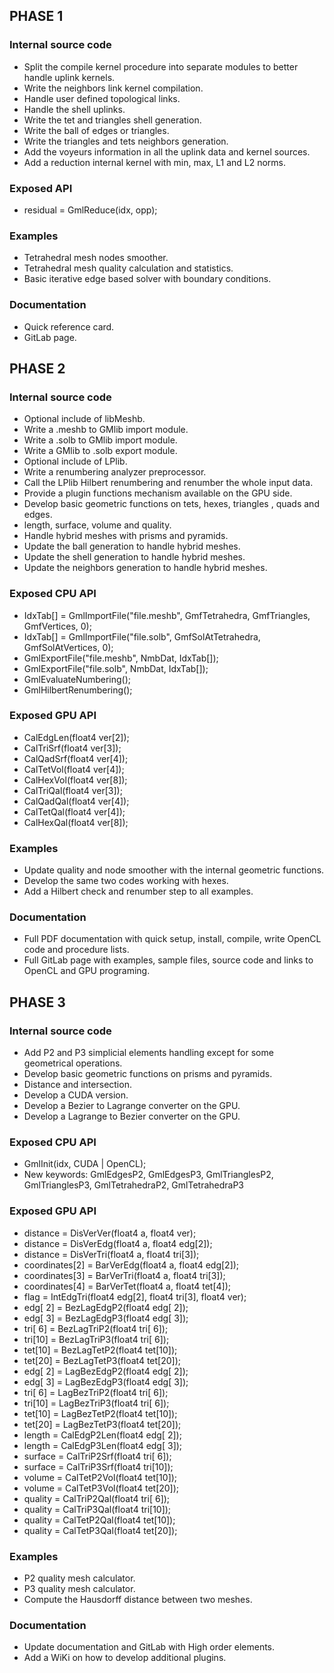 ## PHASE 1

### Internal source code

- Split the compile kernel procedure into separate modules to better handle uplink kernels.
- Write the neighbors link kernel compilation.
- Handle user defined topological links.
- Handle the shell uplinks.
- Write the tet and triangles shell generation.
- Write the ball of edges or triangles.
- Write the triangles and tets neighbors generation.
- Add the voyeurs information in all the uplink data and kernel sources.
- Add a reduction internal kernel with min, max, L1 and L2 norms.

### Exposed API

- residual = GmlReduce(idx, opp);

### Examples

- Tetrahedral mesh nodes smoother.
- Tetrahedral mesh quality calculation and statistics.
- Basic iterative edge based solver with boundary conditions.

### Documentation

- Quick reference card.
- GitLab page.



## PHASE 2

### Internal source code

- Optional include of libMeshb.
- Write a .meshb to GMlib import module.
- Write a .solb to GMlib import module.
- Write a GMlib to .solb export module.
- Optional include of LPlib.
- Write a renumbering analyzer preprocessor.
- Call the LPlib Hilbert renumbering and renumber the whole input data.
- Provide a plugin functions mechanism available on the GPU side.
- Develop basic geometric functions on tets, hexes, triangles , quads and edges.
- length, surface, volume and quality.
- Handle hybrid meshes with prisms and pyramids.
- Update the ball generation to handle hybrid meshes.
- Update the shell generation to handle hybrid meshes.
- Update the neighbors generation to handle hybrid meshes.

### Exposed CPU API

- IdxTab[] = GmlImportFile("file.meshb", GmfTetrahedra, GmfTriangles, GmfVertices, 0);
- IdxTab[] = GmlImportFile("file.solb", GmfSolAtTetrahedra, GmfSolAtVertices, 0);
- GmlExportFile("file.meshb", NmbDat, IdxTab[]);
- GmlExportFile("file.solb", NmbDat, IdxTab[]);
- GmlEvaluateNumbering();
- GmlHilbertRenumbering();

### Exposed GPU API

- CalEdgLen(float4 ver[2]);
- CalTriSrf(float4 ver[3]);
- CalQadSrf(float4 ver[4]);
- CalTetVol(float4 ver[4]);
- CalHexVol(float4 ver[8]);
- CalTriQal(float4 ver[3]);
- CalQadQal(float4 ver[4]);
- CalTetQal(float4 ver[4]);
- CalHexQal(float4 ver[8]);

### Examples

- Update quality and node smoother with the internal geometric functions.
- Develop the same two codes working with hexes.
- Add a Hilbert check and renumber step to all examples.

### Documentation

- Full PDF documentation with quick setup, install, compile, write OpenCL code and procedure lists.
- Full GitLab page with examples, sample files, source code and links to OpenCL and GPU programing.


## PHASE 3

### Internal source code

- Add P2 and P3 simplicial elements handling except for some geometrical operations.
- Develop basic geometric functions on prisms and pyramids.
- Distance and intersection.
- Develop a CUDA version.
- Develop a Bezier to Lagrange converter on the GPU.
- Develop a Lagrange to Bezier converter on the GPU.

### Exposed CPU API

- GmlInit(idx, CUDA | OpenCL);
- New keywords: GmlEdgesP2, GmlEdgesP3, GmlTrianglesP2, GmlTrianglesP3, GmlTetrahedraP2, GmlTetrahedraP3

### Exposed GPU API

- distance = DisVerVer(float4 a, float4 ver);
- distance = DisVerEdg(float4 a, float4 edg[2]);
- distance = DisVerTri(float4 a, float4 tri[3]);
- coordinates[2] = BarVerEdg(float4 a, float4 edg[2]);
- coordinates[3] = BarVerTri(float4 a, float4 tri[3]);
- coordinates[4] = BarVerTet(float4 a, float4 tet[4]);
- flag = IntEdgTri(float4 edg[2], float4 tri[3], float4 ver);
- edg[ 2] = BezLagEdgP2(float4 edg[ 2]);
- edg[ 3] = BezLagEdgP3(float4 edg[ 3]);
- tri[ 6] = BezLagTriP2(float4 tri[ 6]);
- tri[10] = BezLagTriP3(float4 tri[ 6]);
- tet[10] = BezLagTetP2(float4 tet[10]);
- tet[20] = BezLagTetP3(float4 tet[20]);
- edg[ 2] = LagBezEdgP2(float4 edg[ 2]);
- edg[ 3] = LagBezEdgP3(float4 edg[ 3]);
- tri[ 6] = LagBezTriP2(float4 tri[ 6]);
- tri[10] = LagBezTriP3(float4 tri[ 6]);
- tet[10] = LagBezTetP2(float4 tet[10]);
- tet[20] = LagBezTetP3(float4 tet[20]);
- length  = CalEdgP2Len(float4 edg[ 2]);
- length  = CalEdgP3Len(float4 edg[ 3]);
- surface = CalTriP2Srf(float4 tri[ 6]);
- surface = CalTriP3Srf(float4 tri[10]);
- volume  = CalTetP2Vol(float4 tet[10]);
- volume  = CalTetP3Vol(float4 tet[20]);
- quality = CalTriP2Qal(float4 tri[ 6]);
- quality = CalTriP3Qal(float4 tri[10]);
- quality = CalTetP2Qal(float4 tet[10]);
- quality = CalTetP3Qal(float4 tet[20]);

### Examples

- P2 quality mesh calculator.
- P3 quality mesh calculator.
- Compute the Hausdorff distance between two meshes.

### Documentation

- Update documentation and GitLab with High order elements.
- Add a WiKi on how to develop additional plugins.
